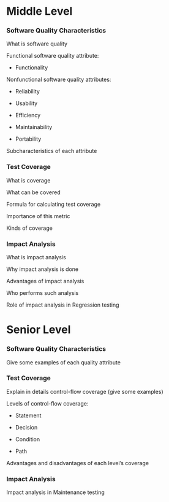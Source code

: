 # Middle Level
### Software Quality Characteristics
What is software quality

Functional software quality attribute:
* Functionality

Nonfunctional software quality attributes:
* Reliability

* Usability

* Efficiency

* Maintainability

* Portability

Subcharacteristics of each attribute

### Test Coverage
What is coverage

What can be covered

Formula for calculating test coverage

Importance of this metric

Kinds of coverage

### Impact Analysis 
What is impact analysis

Why impact analysis is done

Advantages of impact analysis

Who performs such analysis

Role of impact analysis in Regression testing

# Senior Level
### Software Quality Characteristics
Give some examples of each quality attribute

### Test Coverage
Explain in details control-flow coverage (give some examples)

Levels of control-flow coverage:

* Statement

* Decision

* Condition

* Path

Advantages and disadvantages of each level’s coverage

### Impact Analysis 
Impact analysis in Maintenance testing